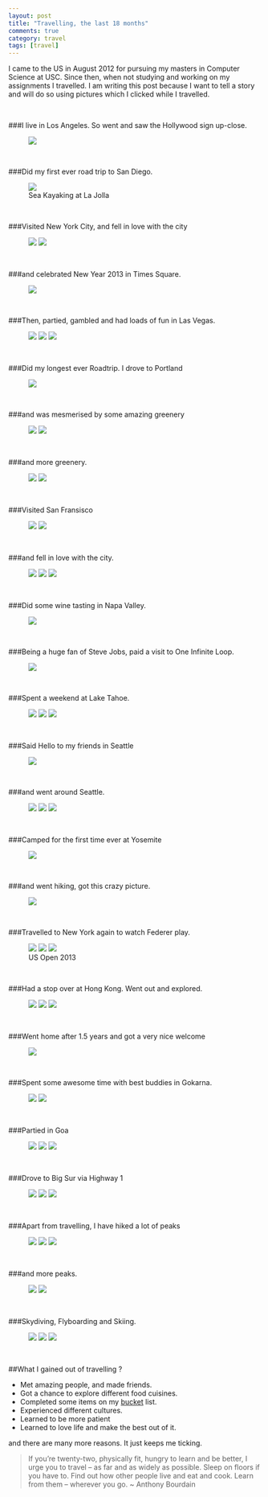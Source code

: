 ```yaml
---
layout: post
title: "Travelling, the last 18 months"
comments: true
category: travel
tags: [travel]
---
```


I came to the US in August 2012 for pursuing my masters in Computer Science at
USC. Since then, when not studying and working on my assignments I travelled.
I am writing this post because I want to tell a story and will do so using
pictures which I clicked while I travelled.

<br/>

###I live in Los Angeles. So went and saw the Hollywood sign up-close.

<figure>
  <img src="/images/travel_story/1.jpg">
</figure>

<br/>

###Did my first ever road trip to San Diego.

<figure>
  <img src="/images/travel_story/2.jpg">
  <figcaption> Sea Kayaking at La Jolla </figcaption>
</figure>

<br/>

###Visited New York City, and fell in love with the city

<figure class="half">
  <img src="/images/travel_story/3.jpg">
  <img src="/images/travel_story/4.jpg">
</figure>

<br/>

###and celebrated New Year 2013 in Times Square.

<figure>
  <img src="/images/travel_story/5.jpg">
</figure>

<br/>

###Then, partied, gambled and had loads of fun in Las Vegas.

<figure class="third">
<img src="/images/travel_story/6.jpg">
<img src="/images/travel_story/7.jpg">
<img src="/images/travel_story/8.jpg">
</figure>

<br/>

###Did my longest ever Roadtrip. I drove to Portland

<figure>
<img src="/images/travel_story/9.jpg">
</figure>

<br/>

###and was mesmerised by some amazing greenery

<figure class="half">
  <img src="/images/travel_story/10.jpg">
  <img src="/images/travel_story/11.jpg">
</figure>

<br/>

###and more greenery.

<figure class="half">
  <img src="/images/travel_story/12.jpg">
  <img src="/images/travel_story/13.jpg">
</figure>

<br/>

###Visited San Fransisco

<figure class="half">
  <img src="/images/travel_story/14.jpg">
  <img src="/images/travel_story/15.jpg">
</figure>

<br/>

###and fell in love with the city.

<figure class="third">
<img src="/images/travel_story/16.jpg">
<img src="/images/travel_story/17.jpg">
<img src="/images/travel_story/18.jpg">
</figure>

<br/>

###Did some wine tasting in Napa Valley.

<figure>
<img src="/images/travel_story/19.jpg">
</figure>

<br/>

###Being a huge fan of Steve Jobs, paid a visit to One Infinite Loop.

<figure>
<img src="/images/travel_story/20.jpg">
</figure>

<br/>

###Spent a weekend at Lake Tahoe.

<figure class="third">
<img src="/images/travel_story/21.jpg">
<img src="/images/travel_story/22.jpg">
<img src="/images/travel_story/23.jpg">
</figure>

<br/>

###Said Hello to my friends in Seattle

<figure>
<img src="/images/travel_story/24.jpg">
</figure>

<br/>

###and went around Seattle.

<figure class="third">
<img src="/images/travel_story/25.jpg">
<img src="/images/travel_story/26.jpg">
<img src="/images/travel_story/27.jpg">
</figure>

<br/>

###Camped for the first time ever at Yosemite

<figure>
<img src="/images/travel_story/28.jpg">
</figure>

<br/>

###and went hiking, got this crazy picture.

<figure>
<img src="/images/travel_story/29.jpg">
</figure>

<br/>

###Travelled to New York again to watch Federer play.

<figure class="third">
<img src="/images/travel_story/30.jpg">
<img src="/images/travel_story/31.jpg">
<img src="/images/travel_story/32.jpg">
<figcaption>US Open 2013</figcaption>  
</figure>

<br/>

###Had a stop over at Hong Kong. Went out and explored.

<figure class="third">
<img src="/images/travel_story/33.jpg">
<img src="/images/travel_story/34.jpg">
<img src="/images/travel_story/35.jpg">
</figure>

<br/>

###Went home after 1.5 years and got a very nice welcome

<figure>
<img src ="/images/travel_story/52.jpg">
</figure>

<br/>

###Spent some awesome time with best buddies in Gokarna.

<figure class="third">
<img src="/images/travel_story/36.jpg">
<img src="/images/travel_story/37.jpg">
</figure>

<br/>

###Partied in Goa

<figure class="third">
<img src="/images/travel_story/38.jpg">
<img src="/images/travel_story/39.jpg">
<img src="/images/travel_story/40.jpg">
</figure>

<br/>

###Drove to Big Sur via Highway 1

<figure class="third">
<img src="/images/travel_story/41.jpg">
<img src="/images/travel_story/42.jpg">
<img src="/images/travel_story/43.jpg">
</figure>

<br/>

###Apart from travelling, I have hiked a lot of peaks

<figure class="third">
<img src="/images/travel_story/44.jpg">
<img src="/images/travel_story/45.jpg">
<img src="/images/travel_story/46.jpg">
</figure>

<br/>

###and more peaks.

<figure class="half">
<img src="/images/travel_story/47.jpg">
<img src="/images/travel_story/48.jpg">
</figure>

<br/>

###Skydiving, Flyboarding and Skiing.

<figure class="third">
<img src="/images/travel_story/49.jpg">
<img src="/images/travel_story/50.jpg">
<img src="/images/travel_story/51.jpg">
</figure>

<br/>

##What I gained out of travelling ?

* Met amazing people, and made friends.
* Got a chance to explore different food cuisines.
* Completed some items on my [bucket](/bucket.html) list.
* Experienced different cultures.
* Learned to be more patient
* Learned to love life and make the best out of it.

and there are many more reasons. It just keeps me ticking.

>If you’re twenty-two, physically fit, hungry to learn and be better, I urge you to travel – as far and as widely as possible. Sleep on floors if you have to. Find out how other people live and eat and cook. Learn from them – wherever you go. ~ Anthony Bourdain
